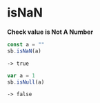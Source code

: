 # isNaN

**Check value is Not A Number**

```javascript
const a = ""
sb.isNaN(a)
```

```text
-> true
```

```javascript
var a = 1
sb.isNull(a)
```

```text
-> false
```


